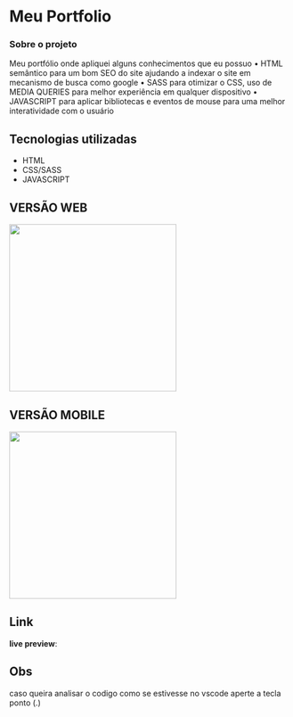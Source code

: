 # Meu Portfolio

### Sobre o projeto
Meu portfólio onde apliquei alguns conhecimentos que eu possuo 
• HTML semântico para um bom SEO do site ajudando a indexar o site  em mecanismo de busca como google
• SASS para otimizar o CSS, uso de  MEDIA QUERIES para melhor experiência em qualquer dispositivo
• JAVASCRIPT para aplicar bibliotecas e eventos de mouse para uma melhor interatividade com o usuário 


## Tecnologias utilizadas
- HTML
- CSS/SASS
- JAVASCRIPT

## VERSÃO WEB
<img height="300em" src=".gif"/>


## VERSÃO MOBILE
<img height="300em" src=".gif"/>



## Link
**live preview**: 


## Obs
caso queira analisar o codigo como se estivesse no vscode aperte a tecla ponto (.)
